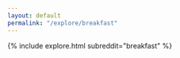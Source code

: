 ```yaml
---
layout: default
permalink: "/explore/breakfast"
---
```


{% include explore.html subreddit="breakfast" %}

